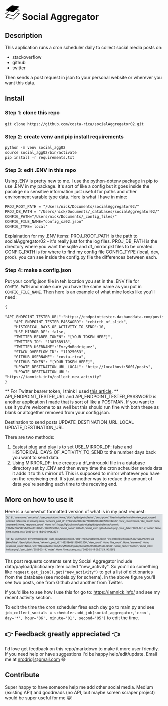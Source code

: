 # ![alt text](/images/aggregate48_icon02.png) Social Aggregator 


## Description
This application runs a cron scheduler daily to collect social media posts on:
- stackoverflow
- github
- twitter

Then sends a post request in json to your personal website or wherever you want this data.

## Install

### Step 1: clone this repo
`git clone https://github.com/costa-rica/socialAggregator02.git`

### Step 2: create venv and pip install requirements
```
python -m venv social_agg02
source social_agg02/bin/activate
pip install -r requirements.txt
```

### Step 3: edit .ENV in this repo

Using .ENV is pretty new to me. I use the python-dotenv package in pip to use .ENV in my package. It's sort of like a config but it goes inside the pacakge no sensitive information just useful for paths and other environment varable type data. Here is what I have in mine:
```
PROJ_ROOT_PATH = "/Users/nick/Documents/socialAggregator02/"
PROJ_DB_PATH = "/Users/nick/Documents/_databases/socialAggregator02/"
CONFIG_PATH="/Users/nick/Documents/_config_files/"
CONFIG_FILE_NAME="config_sa02.json"
CONFIG_TYPE='local'
```
Explaination for my .ENV items:
PROJ_ROOT_PATH is the path to socialAggregator02 - it's really just for the log files.
PROJ_DB_PATH is the directory where you want the sqlite and df_mirror.pkl files to be created.
CONFIG_PATH is for where to find my config file
CONFIG_TYPE (local, dev, prod). you can see inside the config.py file the differences between each.

### Step 4: make a config.json
Put your config.json file in teh location you set in the .ENV file for `CONFIG_PATH` and make sure you have the same name as you put in `CONFIG_FILE_NAME`. Then here is an example of what mine looks like
you'll need:

```
{
  "API_ENDPOINT_TESTER_URL":"https://endpointtester.dashanddata.com/posts",
	"API_ENDPOINT_TESTER_PASSWORD": "rebirth_of_slick",
	"HISTORICAL_DAYS_OF_ACTIVITY_TO_SEND":10,
	"USE_MIRROR_DF": false,
	"TWITTER_BEARER_TOKEN": "[YOUR TOKEN HERE]",
	"TWITTER_ID": "138768918",
	"TWITTER_USERNAME":"EvryMnRodriguez",
	"STACK_OVERFLOW_ID": "11925053",
	"GITHUB_USERNAME": "costa-rica",
	"GITHUB_TOKEN": "[YOUR TOKEN HERE]",
	"UPDATE_DESTINATION_URL_LOCAL": "http://localhost:5001/posts",
	"UPDATE_DESTINATION_URL": "https://iamnick.info/collect_new_activity"
}
```

** For Twitter bearer token, I think I used <a href="https://towardsdatascience.com/an-extensive-guide-to-collecting-tweets-from-twitter-api-v2-for-academic-research-using-python-3-518fcb71df2a">this article</a>.
** API_ENDPOINT_TESTER_URL and API_ENDPOINT_TESTER_PASSWORD is another application I made that is sort of like a POSTMAN. If you want to use it you're welcome to as well but this should run fine with both these as blank or altogether removed from your config.json.

Destination to send posts
UPDATE_DESTINATION_URL_LOCAL
UPDATE_DESTINATION_URL

There are two methods:
1. Easiest plug and play is to set USE_MIRROR_DF: false and HISTORICAL_DAYS_OF_ACTIVITY_TO_SEND to the number days back you want to send data.
2. Using MIRROR_DF: true creates a df_mirror.pkl file in a database directory set by .ENV and then every time the cron scheulder sends data it adds it to this mirror df. This is supposed to mirror whatever you have on the receiveing end. It's just another way to reduce the amount of data you're sending each time to the receving end.



## More on how to use it

Here is a somewhat formatted version of what is in my post request:
![alt text](/images/socialAgg02_post.png)

Ths post requests contents sent by Social Aggregator include data/payload/dictioanry item called "new_activity". So you'll do something like  `request.get_json().get("new_activity")` to get a list of dictionaries from the database (see models.py for schema). In the above figure you'll see two posts, one from Github and another from Twitter.

If you'd like to see how I use this for go to: https://iamnick.info/ and see my recent activity section.

To edit the time the cron scheduler fires each day go to main.py and see 
`job_collect_socials = scheduler.add_job(social_aggregator,'cron', day='*', hour='06', minute='01', second='05')`
to edit the time.

## :point_right: Feedback greatly appreciated :point_left:
I'd love get feedback on this repo/markdown to make it more user friendly. If you need help or have suggestions I'd be happy help/edit/update. Email me at nrodrig1@gmail.com :smile:

## Contribute
Super happy to have someone help me add other social media. Medium (existing API) and goodreads (no API, but maybe screen scraper project) would be super useful for me :grin:!
